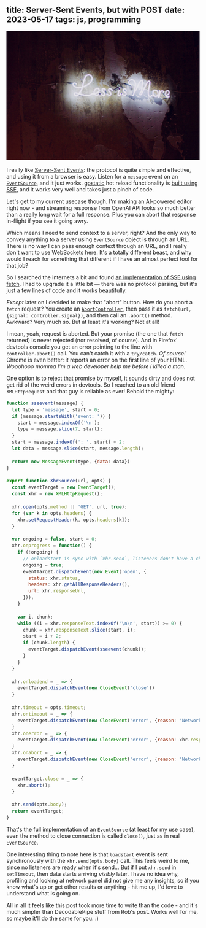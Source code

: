 title: Server-Sent Events, but with POST
date: 2023-05-17
tags: js, programming
----

![less is more](less-is-more.jpg)

I really like [Server-Sent Events][1]: the protocol is quite simple and
effective, and using it from a browser is easy. Listen for a `message` event
on an [`EventSource`], and it just works. [gostatic][] hot reload functionality is
[built using SSE][2], and it works very well and takes just a pinch of code.

[1]: http://developer.mozilla.org/en-US/docs/Web/API/Server-sent_events
[`EventSource`]: https://developer.mozilla.org/en-US/docs/Web/API/EventSource
[gostatic]: https://github.com/piranha/gostatic/
[2]: https://github.com/piranha/gostatic/blob/master/hotreload/assets/hotreload.js#L5-L10

Let's get to my current usecase though. I'm making an AI-powered editor right
now - and streaming response from OpenAI API looks so much better than a really
long wait for a full response. Plus you can abort that response in-flight if you
see it going awry.

Which means I need to send context to a server, right? And the only way to
convey anything to a server using `EventSource` object is through an URL. There
is no way I can pass enough context through an URL, and I really don't want to
use WebSockets here. It's a totally different beast, and why would I reach for
something that different if I have an almost perfect tool for that job?

So I searched the internets a bit and found [an implementation of SSE using
fetch][3]. I had to upgrade it a little bit — there was no protocol parsing, but
it's just a few lines of code and it works beautifully.

[3]: https://rob-blackbourn.medium.com/beyond-eventsource-streaming-fetch-with-readablestream-5765c7de21a1

_Except_ later on I decided to make that "abort" button. How do you abort a
`fetch` request? You create an [`AbortController`][], then pass it as
`fetch(url, {signal: controller.signal})`, and then call an `.abort()`
method. Awkward? Very much so. But at least it's working? Not at all!

[`AbortController`]: http://developer.mozilla.org/en-US/docs/Web/API/AbortController

I mean, yeah, request is aborted. But your promise (the one that `fetch`
returned) is never rejected (nor resolved, of course). And in Firefox' devtools
console you get an error pointing to the line with `controller.abort()`
call. You can't catch it with a `try/catch`. _Of course!_ Chrome is even better:
it reports an error on the first line of your HTML. _Wooohooo momma I'm a web
developer help me before I killed a man._

One option is to reject that promise by myself, it sounds dirty and does not get
rid of the weird errors in devtools. So I reached to an old friend
`XMLHttpRequest` and that guy is reliable as ever! Behold the mighty:

```js
function sseevent(message) {
  let type = 'message', start = 0;
  if (message.startsWith('event: ')) {
    start = message.indexOf('\n');
    type = message.slice(7, start);
  }
  start = message.indexOf(': ', start) + 2;
  let data = message.slice(start, message.length);

  return new MessageEvent(type, {data: data})
}

export function XhrSource(url, opts) {
  const eventTarget = new EventTarget();
  const xhr = new XMLHttpRequest();

  xhr.open(opts.method || 'GET', url, true);
  for (var k in opts.headers) {
    xhr.setRequestHeader(k, opts.headers[k]);
  }

  var ongoing = false, start = 0;
  xhr.onprogress = function() {
    if (!ongoing) {
      // onloadstart is sync with `xhr.send`, listeners don't have a chance
      ongoing = true;
      eventTarget.dispatchEvent(new Event('open', {
        status: xhr.status,
        headers: xhr.getAllResponseHeaders(),
        url: xhr.responseUrl,
      }));
    }

    var i, chunk;
    while ((i = xhr.responseText.indexOf('\n\n', start)) >= 0) {
      chunk = xhr.responseText.slice(start, i);
      start = i + 2;
      if (chunk.length) {
        eventTarget.dispatchEvent(sseevent(chunk));
      }
    }
  }

  xhr.onloadend = _ => {
    eventTarget.dispatchEvent(new CloseEvent('close'))
  }

  xhr.timeout = opts.timeout;
  xhr.ontimeout = _ => {
    eventTarget.dispatchEvent(new CloseEvent('error', {reason: 'Network request timed out'}));
  }
  xhr.onerror = _ => {
    eventTarget.dispatchEvent(new CloseEvent('error', {reason: xhr.responseText || 'Network request failed'}));
  }
  xhr.onabort = _ => {
    eventTarget.dispatchEvent(new CloseEvent('error', {reason: 'Network request aborted'}));
  }

  eventTarget.close = _ => {
    xhr.abort();
  }

  xhr.send(opts.body);
  return eventTarget;
}
```

That's the full implementation of an `EventSource` (at least for my use case),
even the method to close connection is called `close()`, just as in real
`EventSource`.

One interesting thing to note here is that `loadstart` event is sent
synchronously with the `xhr.send(opts.body)` call. This feels weird to me, since
no listeners are ready when it's send... But if I put `xhr.send` in
`setTimeout`, then data starts arriving _visibly_ later. I have no idea why,
profiling and looking at network panel did not give me any insights, so if you
know what's up or get other results or anything - hit me up, I'd love to
understand what is going on.

All in all it feels like this post took more time to write than the code - and
it's much simpler than DecodablePipe stuff from Rob's post. Works well for me,
so maybe it'll do the same for you. :)
